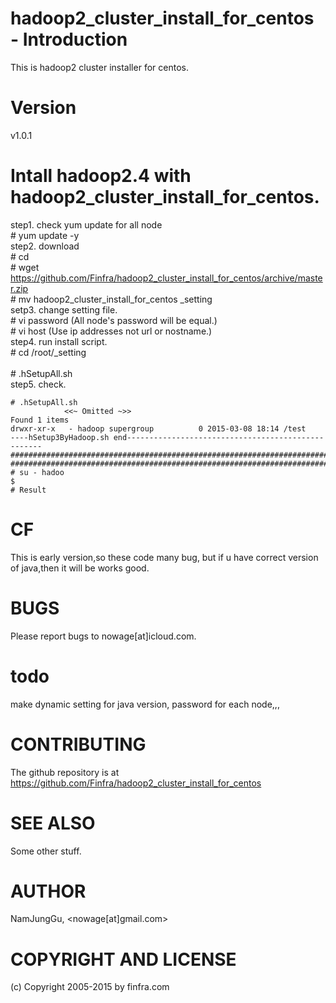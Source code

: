 # hadoop2_cluster_install_for_centos - Introduction

This is hadoop2 cluster installer for centos.

# Version

v1.0.1

# Intall hadoop2.4 with hadoop2_cluster_install_for_centos.
step1. check yum update for all node<br>
    # yum update -y<br>
step2. download <br>
    # cd <br>
    # wget https://github.com/Finfra/hadoop2_cluster_install_for_centos/archive/master.zip<br>
    # mv hadoop2_cluster_install_for_centos  _setting<br>
setp3. change setting file.<br>
    # vi password      (All node's password will be equal.)<br>
    # vi host          (Use ip addresses not url or nostname.)<br>
step4. run install script.<br>
    # cd /root/_setting       <br>                  
    # .hSetupAll.sh<br>
step5. check.<br>
```
# .hSetupAll.sh
            <<~ Omitted ~>>
Found 1 items
drwxr-xr-x   - hadoop supergroup          0 2015-03-08 18:14 /test
----hSetup3ByHadoop.sh end---------------------------------------------------
########################################################################
########################################################################
# su - hadoo
$ 
# Result
```

# CF        
This is early version,so these code many bug, but if u have correct version of java,then it will be works good.

# BUGS
    
Please report bugs to nowage[at]icloud.com.

# todo

make dynamic setting for java version, password for each node,,,

# CONTRIBUTING

The github repository is at https://github.com/Finfra/hadoop2_cluster_install_for_centos

# SEE ALSO

Some other stuff.

# AUTHOR

NamJungGu, <nowage[at]gmail.com>

# COPYRIGHT AND LICENSE

(c) Copyright 2005-2015 by finfra.com
